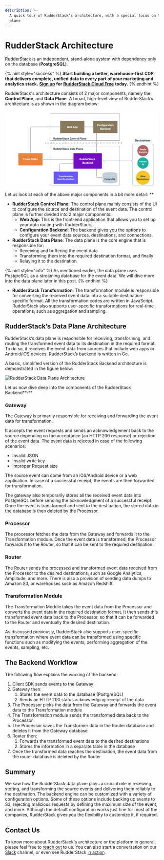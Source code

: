 ```yaml
---
description: >-
  A quick tour of RudderStack’s architecture, with a special focus on the data
  plane
---
```


# RudderStack Architecture

RudderStack is an independent, stand-alone system with dependency only on the database \(**PostgreSQL**\).

{% hint style="success" %}
**Start building a better, warehouse-first CDP that delivers complete, unified data to every part of your marketing and analytics stack.** [**Sign up**](https://app.rudderlabs.com/signup?type=freetrial) **for** [**RudderStack Cloud Free**](https://app.rudderlabs.com/signup?type=freetrial) **today.**
{% endhint %}

RudderStack's architecture consists of 2 major components, namely the **Control Plane**, and **Data Plane**. A broad, high-level view of RudderStack’s architecture is as shown in the diagram below:

![RudderStack Architecture](../.gitbook/assets/rudderstack-architecture.png)

Let us look at each of the above major components in a bit more detail: _\*\*_

* **RudderStack Control Plane**: The control plane mainly consists of the UI to configure the source and destination of the event data. The control plane is further divided into 2 major components:
  * **Web App**: This is the front-end application that allows you to set up your data routing with RudderStack.
  * **Configuration Backend**: The backend gives you the options to configure your event data sources, destinations, and connections.
* **RudderStack Data Plane**: The data plane is the core engine that is responsible for:
  * Receiving and buffering the event data
  * Transforming them into the required destination format, and finally
  * Relaying it to the destination

{% hint style="info" %}
As mentioned earlier, the data plane uses PostgreSQL as a streaming database for the event data. We will dive more into the data plane later in this post.
{% endhint %}

* **RudderStack Transformation**: The transformation module is responsible for converting the received event data into a suitable destination-specific format. All the transformation codes are written in JavaScript. RudderStack also supports user-specific transformations for real-time operations, such as aggregation and sampling.

## **RudderStack’s Data Plane Architecture**

RudderStack’s data plane is responsible for receiving, transforming, and routing the transformed event data to its destination in the required format. To do so, it receives the event data from sources that include web apps or Android/iOS devices. RudderStack’s backend is written in Go.

A basic, simplified version of the RudderStack Backend architecture is demonstrated in the figure below:

![RudderStack Data Plane Architecture](https://lh4.googleusercontent.com/cI7FcmudLVOedkLXA2AwV0tWVI3fZtA66v3Mt8WYGEZnhC8_D-pW53twoh-BbfEBHGw-dvg5tCllbE0xwvGj1b1uPN3KpZU2PAWi0IAS36XzrrzYTm2jcSmjegti_Z57Ca9hZRn4)

Let us now dive deep into the components of the RudderStack Backend**:**

### **Gateway**

The Gateway is primarily responsible for receiving and forwarding the event data for transformation.

It accepts the event requests and sends an acknowledgement back to the source depending on the acceptance \(an HTTP 200 response\) or rejection of the event data. The event data is rejected in case of the following scenarios:

* Invalid JSON
* Invalid write key
* Improper Request size

The source event can come from an iOS/Android device or a web application. In case of a successful receipt, the events are then forwarded for transformation.

The gateway also temporarily stores all the received event data into PostgreSQL before sending the acknowledgment of a successful receipt. Once the event is transformed and sent to the destination, the stored data in the database is then deleted by the Processor.

### **Processor**

The processor fetches the data from the Gateway and forwards it to the Transformation module. Once the event data is transformed, the Processor forwards it to the Router, so that it can be sent to the required destination.

### **Router**

The Router sends the processed and transformed event data received from the Processor to the desired destinations, such as Google Analytics, Amplitude, and more. There is also a provision of sending data dumps to Amazon S3, or warehouses such as Amazon Redshift.

### **Transformation Module**

The Transformation Module takes the event data from the Processor and converts the event data in the required destination format. It then sends this transformed event data back to the Processor, so that it can be forwarded to the Router and eventually the desired destination.

As discussed previously, RudderStack also supports user-specific transformation where event data can be transformed using specific functions such as modifying the events, performing aggregation of the events, sampling, etc.

## **The Backend Workflow**

The following flow explains the working of the backend:

1. Client SDK sends events to the Gateway
2. Gateway then: 
   1. Stores the event data to the database \(PostgreSQL\)
   2. Sends an HTTP 200 status acknowledging receipt of the data
3. The Processor picks the data from the Gateway and forwards the event data to the Transformation module
4. The Transformation module sends the transformed data back to the Processor
5. The Processor saves the Transformer data in the Router database and deletes it from the Gateway database
6. Router then: 
   1. Forwards the transformed event data to the desired destinations 
   2. Stores the information in a separate table in the database
7. Once the transformed data reaches the destination, the event data from the router database is deleted by the Router

## **Summary**

We saw how the RudderStack data plane plays a crucial role in receiving, storing, and transforming the source events and delivering them reliably to the destination. The backend engine can be customized with a variety of configuration options. Some of these options include backing up events to S3, rejecting malicious requests by defining the maximum size of the event, and more. Although the default configuration works just fine for most of the companies, RudderStack gives you the flexibility to customize it, if required.

## Contact Us

To know more about RudderStack's architecture or the platform in general, please feel free to [reach out](mailto:%20contact@rudderstack.com) to us. You can also start a conversation on our [Slack](https://resources.rudderstack.com/join-rudderstack-slack) channel, or even see RudderStack [in action](https://rudderstack.com/request-a-demo/).

